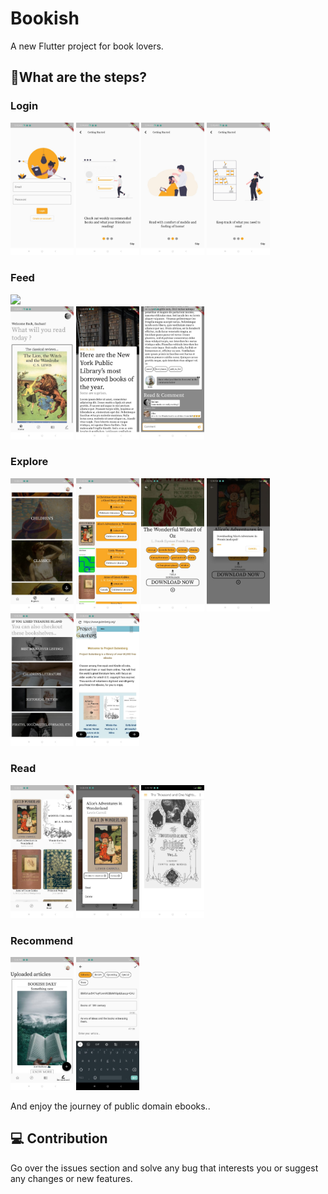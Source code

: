 # Bookish

A new Flutter project for book lovers.

## 🚀What are the steps?

### Login
<div margin= auto> 
  <img src="screenshots/login.jpeg"  width=20%>
  <img src="screenshots/onboarding-1.jpeg"  width=20%>
  <img src="screenshots/onboarding-2.jpeg"  width=20%>
  <img src="screenshots/onboarding-3.jpeg"  width=20%>
</div>

### Feed
<div margin= auto> 
  <img src="screenshots/feed.gif" >
</div>
<div margin= auto> 
  <img src="screenshots/feed-1.jpeg"  width=20%>
  <img src="screenshots/feed-2.jpeg"  width=20%>
  <img src="screenshots/feed-3.jpeg"  width=20%>
</div>

### Explore
<div margin= auto> 
  <img src="screenshots/explore-1.jpeg"  width=20%>
  <img src="screenshots/explore-2.jpeg"  width=20%>
  <img src="screenshots/explore-3.jpeg"  width=20%>
  <img src="screenshots/explore-4.jpeg"  width=20%>
  <img src="screenshots/explore-5.jpeg"  width=20%>
  <img src="screenshots/explore-6.jpeg"  width=20%>
</div>

### Read
<div margin= auto> 
  <img src="screenshots/read-1.jpeg"  width=20%>
   <img src="screenshots/read-2.jpeg"  width=20%>
   <img src="screenshots/read-3.jpeg"  width=20%>
</div>

### Recommend
<div margin= auto> 
  <img src="screenshots/recommend-1.jpeg"  width=20%>
   <img src="screenshots/recommend-2.jpeg"  width=20%>
</div>

And enjoy the journey of public domain ebooks..

## 💻 Contribution
Go over the issues section and solve any bug that interests you or suggest any changes or new features.

